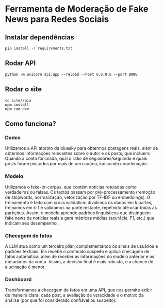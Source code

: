 # Ferramenta de Moderação de Fake News para Redes Sociais

## Instalar dependências
`pip install -r requirements.txt`
## Rodar API
`python -m uvicorn api:app --reload --host 0.0.0.0 --port 8000`
## Rodar o site
```
cd site/raia
npm install
npm run dev
```

## Como funciona?
### Dados
Utilizamos a API atproto da bluesky para obtermos postagens reais, além de obtermos informações relevantes sobre o autor e os posts, que incluem: Quando a conta foi criada, qual o ratio de seguidores/seguindo e quais posts foram postados por mais de um usuário, indicando coordenação.

### Modelo
Utilizamos o fake-br-corpus, que contém notícias rotuladas como verdadeiras ou falsas. Os textos passam por pré-processamento (remoção de stopwords, normalização, vetorização por TF-IDF ou embeddings). O treinamento é feito com cross validation: dividimos os dados em k partes, treinamos em k-1 e validamos na parte restante, repetindo até usar todas as partições. Assim, o modelo aprende padrões linguísticos que distinguem fake news de notícias reais e gera métricas médias (acurácia, F1, etc.) que indicam seu desempenho.

### Checagem de fatos
A LLM atua como um terceiro pilar, complementando os sinais de usuários e padrões textuais. Ela recebe o conteúdo suspeito e aplica checagem de fatos automática, além de receber as informações do modelo anterior e os metadados da conta. Assim, a decisão final é mais robusta, e a chance de alucinação é menor.

### Dashboard
Transformamos a checagem de fatos em uma API, que nos permite exibir de maneira clara: cada post, a avaliação de veracidade e o motivo da análise (por que foi considerado confiável ou suspeito).
